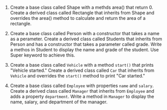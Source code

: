 1) Create a base class called Shape with a methds area() that return 0. Create a derived class called Rectangle that inherits from Shape and overrides the area() method to calculate and return the area of a rectangle.

2) Create a base class called Person with a constructor that takes a name as a perameter. Create a derived class called Students that inherits from Person and has a constructor that takes a parameter called grade. Write a methos in Student to display the name and grade of the student. Use Super keyword to achieve this.



3. Create a base class called `Vehicle` with a method `start()` that prints "Vehicle started." Create a derived class called `Car` that inherits from `Vehicle` and overrides the `start()` method to print "Car started."

4. Create a base class called `Employee` with properties `name` and `salary`. Create a derived class called `Manager` that inherits from `Employee` and adds a property `department`. Write a method in `Manager` to display the name, salary, and department of the manager.